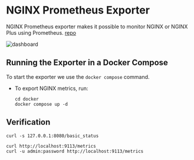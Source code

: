 # NGINX Prometheus Exporter

NGINX Prometheus exporter makes it possible to monitor NGINX or NGINX Plus using Prometheus. [repo](https://github.com/nginxinc/nginx-prometheus-exporter)

![dashboard](https://github.com/nginxinc/nginx-prometheus-exporter/blob/main/grafana/dashboard.png?raw=true)

## Running the Exporter in a Docker Compose

To start the exporter we use the `docker compose` command.

- To export NGINX metrics, run:

    ```
    cd docker
    docker compose up -d
    ```

## Verification

```
curl -s 127.0.0.1:8080/basic_status

curl http://localhost:9113/metrics
curl -u admin:password http://localhost:9113/metrics
```
